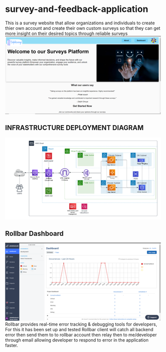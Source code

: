 # survey-and-feedback-application
This is a survey website that allow organizations and individuals to create thier own account and create their own custom surveys so that they can get more insight on their desired topics through reliable surveys
![](https://github.com/PHIDELIST/survey-and-feedback-application/blob/main/db/website.png)
## INFRASTRUCTURE DEPLOYMENT DIAGRAM
![](https://github.com/PHIDELIST/survey-and-feedback-application/blob/main/db/surveywebsite1.png)
## Rollbar Dashboard
![](https://github.com/PHIDELIST/survey-and-feedback-application/blob/main/db/rollbar.png)
Rollbar provides real-time error tracking & debugging tools for developers, For this it has been set up and tested
Rollbar client will catch all backend error then send them to to rollbar account then relay then to me/developer through email 
allowing developer to respond to error in the application faster.
